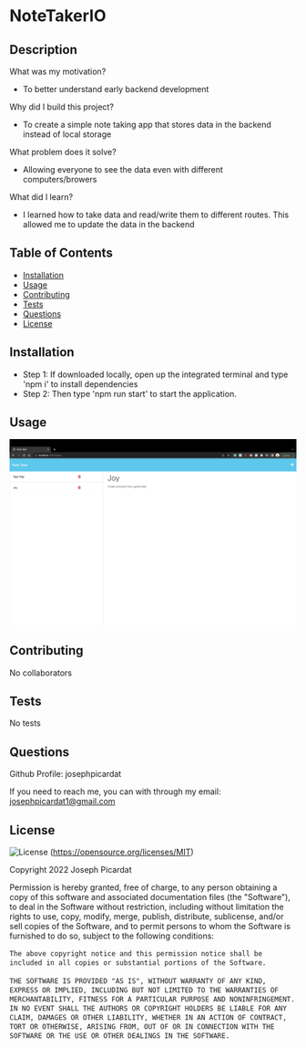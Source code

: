 # NoteTakerIO

## Description

What was my motivation?

- To better understand early backend development

Why did I build this project?

- To create a simple note taking app that stores data in the backend instead of local storage

What problem does it solve?

- Allowing everyone to see the data even with different computers/browers

What did I learn?

- I learned how to take data and read/write them to different routes. This allowed me to update the data in the backend

## Table of Contents

- [Installation](#installation)
- [Usage](#usage)
- [Contributing](#contributing)
- [Tests](#tests)
- [Questions](#questions)
- [License](#license)

## Installation

- Step 1: If downloaded locally, open up the integrated terminal and type 'npm i' to install dependencies
- Step 2: Then type 'npm run start' to start the application.

## Usage

![NoteTaker Example](images/notetakerIO.png)

## Contributing

No collaborators

## Tests

No tests

## Questions

Github Profile: josephpicardat

If you need to reach me, you can with through my email: josephpicardat1@gmail.com

## License

![License](https://img.shields.io/badge/License-MIT-yellow.svg)
(https://opensource.org/licenses/MIT)

Copyright 2022 Joseph Picardat

Permission is hereby granted, free of charge, to any person obtaining a copy of this software and associated documentation files (the "Software"), to deal in the Software without restriction, including without limitation the rights to use, copy, modify, merge, publish, distribute, sublicense, and/or sell copies of the Software, and to permit persons to whom the Software is furnished to do so, subject to the following conditions:

    The above copyright notice and this permission notice shall be included in all copies or substantial portions of the Software.

    THE SOFTWARE IS PROVIDED "AS IS", WITHOUT WARRANTY OF ANY KIND, EXPRESS OR IMPLIED, INCLUDING BUT NOT LIMITED TO THE WARRANTIES OF MERCHANTABILITY, FITNESS FOR A PARTICULAR PURPOSE AND NONINFRINGEMENT. IN NO EVENT SHALL THE AUTHORS OR COPYRIGHT HOLDERS BE LIABLE FOR ANY CLAIM, DAMAGES OR OTHER LIABILITY, WHETHER IN AN ACTION OF CONTRACT, TORT OR OTHERWISE, ARISING FROM, OUT OF OR IN CONNECTION WITH THE SOFTWARE OR THE USE OR OTHER DEALINGS IN THE SOFTWARE.

